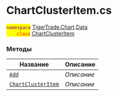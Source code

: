 
# ChartClusterItem.cs
<mark style="color:purple;">`namespace`</mark> [TigerTrade.Chart](../../../TigerTrade.Chart.md).[Data](../../../TigerTrade.Chart/Data.md)  
<mark style="color:red;">&nbsp;&nbsp;&nbsp;&nbsp;&nbsp;&nbsp;&nbsp;`class`</mark> [ChartClusterItem](../ChartClusterItem.cs.md)

### Методы
| Название | Описание |
| --- | --- |
| [`Add`](./Методы/Add.md) | *Описание* |
| [`ChartClusterItem`](./Методы/ChartClusterItem.md) | *Описание* |
